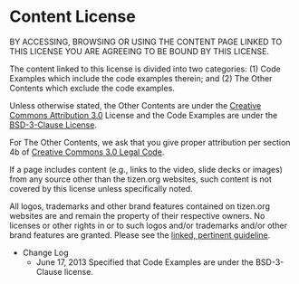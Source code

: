 # Content License

BY ACCESSING, BROWSING OR USING THE CONTENT PAGE LINKED TO THIS LICENSE YOU ARE AGREEING TO BE BOUND BY THIS LICENSE.

The content linked to this license is divided into two categories: (1) Code Examples which include the code examples therein; and (2) The Other Contents which exclude the code examples.

Unless otherwise stated, the Other Contents are under the [Creative Commons Attribution 3.0](http://creativecommons.org/licenses/by/3.0/) License and the Code Examples are under the [BSD-3-Clause License](https://www.tizen.org/bsd-3-clause-license).

For The Other Contents, we ask that you give proper attribution per section 4b of [Creative Commons 3.0 Legal Code](http://creativecommons.org/licenses/by/3.0/legalcode).

If a page includes content (e.g., links to the video, slide decks or images) from any source other than the tizen.org websites, such content is not covered by this license unless specifically noted.

All logos, trademarks and other brand features contained on tizen.org websites are and remain the property of their respective owners. No licenses or other rights in or to such logos and/or trademarks and/or other brand features are granted. Please see the [linked, pertinent guideline](https://www.tizen.org/about/tizen-brand-guidelines).


- Change Log
  - June 17, 2013
    Specified that Code Examples are under the BSD-3-Clause license.
